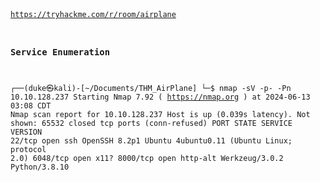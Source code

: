 <code>
  
https://tryhackme.com/r/room/airplane  

### Service Enumeration
┌──(duke㉿kali)-[~/Documents/THM_AirPlane]
└─$ nmap  -sV -p- -Pn 10.10.128.237
Starting Nmap 7.92 ( https://nmap.org ) at 2024-06-13 03:08 CDT
Nmap scan report for 10.10.128.237
Host is up (0.039s latency).
Not shown: 65532 closed tcp ports (conn-refused)
PORT     STATE SERVICE  VERSION
22/tcp   open  ssh      OpenSSH 8.2p1 Ubuntu 4ubuntu0.11 (Ubuntu Linux; protocol 2.0)
6048/tcp open  x11?
8000/tcp open  http-alt Werkzeug/3.0.2 Python/3.8.10

</code>
